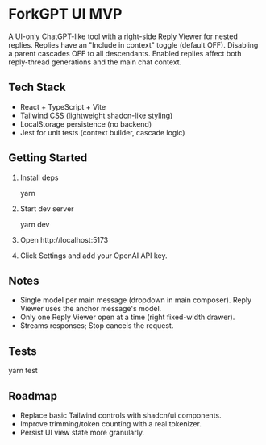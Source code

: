 # ForkGPT UI MVP

A UI-only ChatGPT-like tool with a right-side Reply Viewer for nested replies. Replies have an "Include in context" toggle (default OFF). Disabling a parent cascades OFF to all descendants. Enabled replies affect both reply-thread generations and the main chat context.

## Tech Stack
- React + TypeScript + Vite
- Tailwind CSS (lightweight shadcn-like styling)
- LocalStorage persistence (no backend)
- Jest for unit tests (context builder, cascade logic)

## Getting Started
1. Install deps

   yarn

2. Start dev server

   yarn dev

3. Open http://localhost:5173

4. Click Settings and add your OpenAI API key.

## Notes
- Single model per main message (dropdown in main composer). Reply Viewer uses the anchor message's model.
- Only one Reply Viewer open at a time (right fixed-width drawer).
- Streams responses; Stop cancels the request.

## Tests

   yarn test

## Roadmap
- Replace basic Tailwind controls with shadcn/ui components.
- Improve trimming/token counting with a real tokenizer.
- Persist UI view state more granularly.

